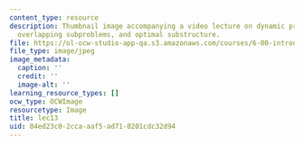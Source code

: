 ```yaml
---
content_type: resource
description: Thumbnail image accompanying a video lecture on dynamic programming,
  overlapping subproblems, and optimal substructure.
file: https://ol-ocw-studio-app-qa.s3.amazonaws.com/courses/6-00-introduction-to-computer-science-and-programming-fall-2008/04ed23c02ccaaaf5ad710201cdc32d94_lec13.jpg
file_type: image/jpeg
image_metadata:
  caption: ''
  credit: ''
  image-alt: ''
learning_resource_types: []
ocw_type: OCWImage
resourcetype: Image
title: lec13
uid: 04ed23c0-2cca-aaf5-ad71-0201cdc32d94
---
```

